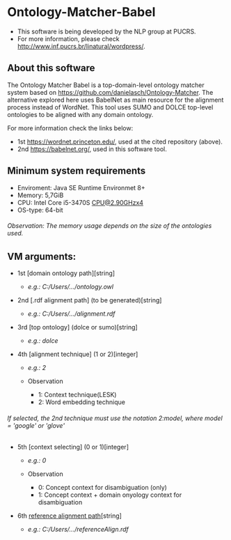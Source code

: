 # Ontology-Matcher-Babel

  * This software is being developed by the NLP group at PUCRS.
  * For more information, please check http://www.inf.pucrs.br/linatural/wordpress/.

## About this software

  The Ontology Matcher Babel is a top-domain-level ontology matcher system
 based on https://github.com/danielasch/Ontology-Matcher. The alternative 
 explored here uses BabelNet as main resource for the alignment process
 instead of WordNet. This tool uses SUMO and DOLCE top-level ontologies to
 be aligned with any domain ontology.
 
  For more information check the links below:
 * 1st https://wordnet.princeton.edu/, used at the cited repository (above).
 * 2nd https://babelnet.org/, used in this software tool.
 
## Minimum system requirements
  
  * Enviroment: Java SE Runtime Environmet 8+
  * Memory:     5,7GiB
  * CPU:        Intel Core i5-3470S CPU@2.90GHzx4
  * OS-type:    64-bit
  
  ###### Observation: The memory usage depends on the size of the ontologies used.
  
## VM arguments:				       
 
  * 1st [domain ontology path][string]
	* _e.g.: C:/Users/.../ontology.owl_

  * 2nd [.rdf alignment path] (to be generated)[string]
	* _e.g.: C:/Users/.../alignment.rdf_

  * 3rd [top ontology] (dolce or sumo)[string]
	* _e.g.: dolce_

  * 4th [alignment technique] (1 or 2)[integer]
	* _e.g.: 2_
        
	* Observation
		* 1:  Context technique(LESK)
		* 2:  Word embedding technique
###### If selected, the 2nd technique must use the notation _2:model_, where model = 'google' or 'glove'

  * 5th [context selecting] (0 or 1)[integer]
	* _e.g.: 0_

	* Observation
		* 0:  Concept context for disambiguation (only)
		* 1:  Concept context + domain onyology context for disambiguation

  * 6th [reference alignment path](optional)[string]
  	* _e.g.: C:/Users/.../referenceAlign.rdf_
